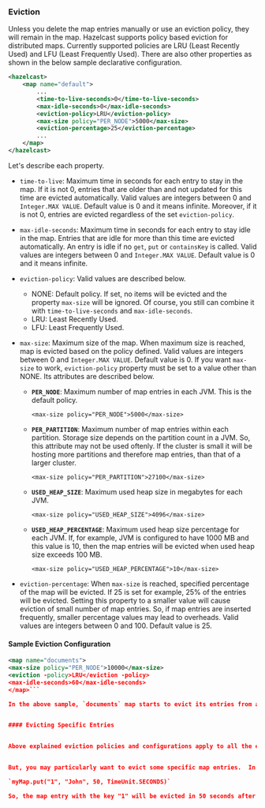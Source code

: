 
### Eviction

Unless you delete the map entries manually or use an eviction policy, they will remain in the map. Hazelcast supports policy based eviction for distributed maps. Currently supported policies are LRU (Least Recently Used) and LFU (Least Frequently Used). There are also other properties as shown in the below sample declarative configuration. 

```xml
<hazelcast>
    <map name="default">
        ...
        <time-to-live-seconds>0</time-to-live-seconds>
        <max-idle-seconds>0</max-idle-seconds>
        <eviction-policy>LRU</eviction-policy>
        <max-size policy="PER_NODE">5000</max-size>
        <eviction-percentage>25</eviction-percentage>
        ...
    </map>
</hazelcast>
```

Let's describe each property. 

-	`time-to-live`: Maximum time in seconds for each entry to stay in the map. If it is not 0, entries that are older than and not updated for this time are evicted automatically. Valid values are integers between 0 and `Integer.MAX VALUE`. Default value is 0 and it means infinite. Moreover, if it is not 0, entries are evicted regardless of the set `eviction-policy`.  

-	`max-idle-seconds`: Maximum time in seconds for each entry to stay idle in the map. Entries that are idle for more than this time are evicted automatically. An entry is idle if no `get`, `put` or `containsKey` is called. Valid values are integers between 0 and `Integer.MAX VALUE`. Default value is 0 and it means infinite.
-	`eviction-policy`: Valid values are described below.
	- NONE: Default policy. If set, no items will be evicted and the property `max-size` will be ignored.  Of course, you still can combine it with `time-to-live-seconds` and `max-idle-seconds`.
	- LRU: Least Recently Used.
	- LFU: Least Frequently Used.	


-	`max-size`: Maximum size of the map. When maximum size is reached, map is evicted based on the policy defined. Valid values are integers between 0 and `Integer.MAX VALUE`. Default value is 0. If you want `max-size` to work, `eviction-policy` property must be set to a value other than NONE. Its attributes are described below.
	- **`PER_NODE`**: Maximum number of map entries in each JVM. This is the default policy.	
	
		`<max-size policy="PER_NODE">5000</max-size>`
		
	- **`PER_PARTITION`**: Maximum number of map entries within each partition. Storage size depends on the partition count in a JVM. So, this attribute may not be used oftenly. If the cluster is small it will be hosting more partitions and therefore map entries, than that of a larger cluster.
	
		`<max-size policy="PER_PARTITION">27100</max-size>`

	- **`USED_HEAP_SIZE`**: Maximum used heap size in megabytes for each JVM.
	
		`<max-size policy="USED_HEAP_SIZE">4096</max-size>`

	- **`USED_HEAP_PERCENTAGE`**: Maximum used heap size percentage for each JVM. If, for example, JVM is configured to have 1000 MB and this value is 10, then the map entries will be evicted when used heap size exceeds 100 MB.
	
		`<max-size policy="USED_HEAP_PERCENTAGE">10</max-size>`

-	`eviction-percentage`: When `max-size` is reached, specified percentage of the map will be evicted. If 25 is set for example, 25% of the entries will be evicted. Setting this property to a smaller value will cause eviction of small number of map entries. So, if map entries are inserted frequently, smaller percentage values may lead to overheads. Valid values are integers between 0 and 100. Default value is 25.


#### Sample Eviction Configuration

```xml
<map name="documents"><max-size policy="PER_NODE">10000</max-size>
<eviction -policy>LRU</eviction -policy> 
<max-idle-seconds>60</max-idle-seconds></map>```
In the above sample, `documents` map starts to evict its entries from a member when the map size exceeds 10000 in that member. Then, the entries least recently used will be evicted. And, the entries not used for more than 60 seconds will be evicted as well.
#### Evicting Specific Entries
Above explained eviction policies and configurations apply to all the entries of a map. The entries that meet the specified eviction conditions are evicted.
But, you may particularly want to evict some specific map entries.  In this case, you can use the `ttl` and `timeunit` parameters of the method `map.put()`. A sample code line is given below.
`myMap.put("1", "John", 50, TimeUnit.SECONDS)`
So, the map entry with the key "1" will be evicted in 50 seconds after it is put into `myMap`.

